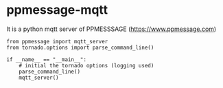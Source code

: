 # ppmessage-mqtt
It is a python mqtt server of PPMESSSAGE (https://www.ppmessage.com)

```
from ppmessage import mqtt_server
from tornado.options import parse_command_line()

if __name__ == "__main__":
    # initial the tornado options (logging used)
    parse_command_line()
    mqtt_server()
```
